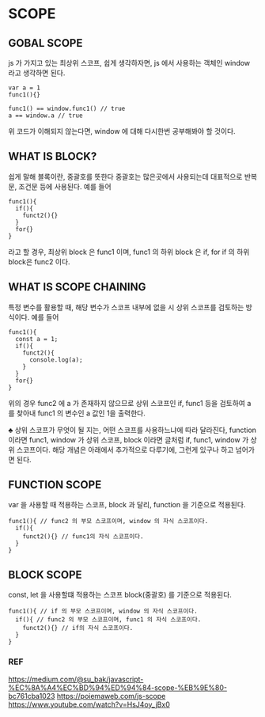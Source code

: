 # SCOPE

## GOBAL SCOPE

js 가 가지고 있는 최상위 스코프,
쉽게 생각하자면, js 에서 사용하는 객체인 window 라고 생각하면 된다.

```
var a = 1
func1(){}

func1() == window.func1() // true
a == window.a // true
```

위 코드가 이해되지 않는다면, window 에 대해 다시한번 공부해봐야 할 것이다.

## WHAT IS BLOCK?

쉽게 말해 블록이란, 중괄호를 뜻한다
중괄호는 많은곳에서 사용되는데 대표적으로 반복문, 조건문 등에 사용된다.
예를 들어

```
func1(){
  if(){
    funct2(){}
  }
  for{}
}
```

라고 할 경우, 최상위 block 은 func1 이며,
func1 의 하위 block 은 if, for
if 의 하위 block은 func2 이다.

## WHAT IS SCOPE CHAINING

특정 변수를 활용할 때, 해당 변수가 스코프 내부에 없을 시
상위 스코프를 검토하는 방식이다.
예를 들어

```
func1(){
  const a = 1;
  if(){
    funct2(){
      console.log(a);
    }
  }
  for{}
}
```

위의 경우 func2 에 a 가 존재하지 않으므로 상위 스코프인 if, func1 등을 검토하여 a 를 찾아내
func1 의 변수인 a 값인 1을 출력한다.

♣️ 상위 스코프가 무엇이 될 지는, 어떤 스코프를 사용하느냐에 따라 달라진다,
function 이라면 func1, window 가 상위 스코프, block 이라면 글처럼 if, func1, window 가 상위 스코프이다.
해당 개념은 아래에서 추가적으로 다루기에, 그런게 있구나 하고 넘어가면 된다.

## FUNCTION SCOPE

var 을 사용할 때 적용하는 스코프,
block 과 달리, function 을 기준으로 적용된다.

```
func1(){ // func2 의 부모 스코프이며, window 의 자식 스코프이다.
  if(){
    funct2(){} // func1의 자식 스코프이다.
  }
}
```

## BLOCK SCOPE

const, let 을 사용할떄 적용하는 스코프
block(중괄호) 를 기준으로 적용된다.

```
func1(){ // if 의 부모 스코프이며, window 의 자식 스코프이다.
  if(){ // func2 의 부모 스코프이며, func1 의 자식 스코프이다.
    funct2(){} // if의 자식 스코프이다.
  }
}
```

### REF

https://medium.com/@su_bak/javascript-%EC%8A%A4%EC%BD%94%ED%94%84-scope-%EB%9E%80-bc761cba1023
https://poiemaweb.com/js-scope
https://www.youtube.com/watch?v=HsJ4oy_jBx0
